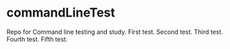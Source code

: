# commandLineTest

Repo for Command line testing and study.
First test.
Second test.
Third test.
Fourth test.
Fifth test.
